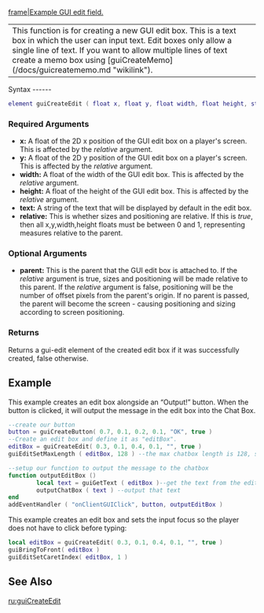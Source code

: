 [frame|Example GUI edit field.](/docs/image-gui-edit.png.md "wikilink")

<table>
<tr>
<td valign=top height=80>
This function is for creating a new GUI edit box. This is a text box in which the user can input text. Edit boxes only allow a single line of text. If you want to allow multiple lines of text create a memo box using [guiCreateMemo](/docs/guicreatememo.md "wikilink").

</td>
</tr>
</table>
Syntax
------

``` lua
element guiCreateEdit ( float x, float y, float width, float height, string text, bool relative, [element parent = nil] )
```

### Required Arguments

-   **x:** A float of the 2D x position of the GUI edit box on a player's screen. This is affected by the *relative* argument.
-   **y:** A float of the 2D y position of the GUI edit box on a player's screen. This is affected by the *relative* argument.
-   **width:** A float of the width of the GUI edit box. This is affected by the *relative* argument.
-   **height:** A float of the height of the GUI edit box. This is affected by the *relative* argument.
-   **text:** A string of the text that will be displayed by default in the edit box.
-   **relative:** This is whether sizes and positioning are relative. If this is *true*, then all x,y,width,height floats must be between 0 and 1, representing measures relative to the parent.

### Optional Arguments

-   **parent:** This is the parent that the GUI edit box is attached to. If the *relative* argument is true, sizes and positioning will be made relative to this parent. If the *relative* argument is false, positioning will be the number of offset pixels from the parent's origin. If no parent is passed, the parent will become the screen - causing positioning and sizing according to screen positioning.

### Returns

Returns a gui-edit element of the created edit box if it was successfully created, false otherwise.

Example
-------

This example creates an edit box alongside an “Output!” button. When the button is clicked, it will output the message in the edit box into the Chat Box.

``` lua
--create our button
button = guiCreateButton( 0.7, 0.1, 0.2, 0.1, "OK", true )
--Create an edit box and define it as "editBox".
editBox = guiCreateEdit( 0.3, 0.1, 0.4, 0.1, "", true )
guiEditSetMaxLength ( editBox, 128 ) --the max chatbox length is 128, so force this

--setup our function to output the message to the chatbox
function outputEditBox ()
        local text = guiGetText ( editBox )--get the text from the edit box
        outputChatBox ( text ) --output that text
end
addEventHandler ( "onClientGUIClick", button, outputEditBox )
```

This example creates an edit box and sets the input focus so the player does not have to click before typing:

``` lua
local editBox = guiCreateEdit( 0.3, 0.1, 0.4, 0.1, "", true )
guiBringToFront( editBox )
guiEditSetCaretIndex( editBox, 1 )
```

See Also
--------

[ru:guiCreateEdit](/docs/ru-guicreateedit.md "wikilink")
